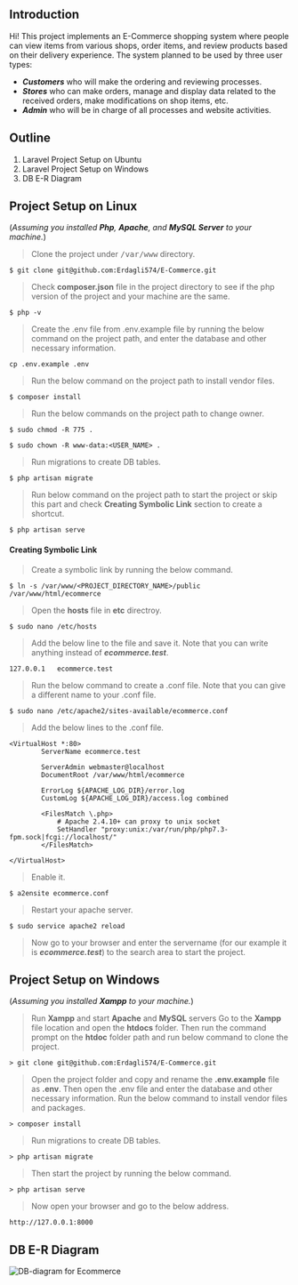## Introduction
Hi! This project implements an E-Commerce shopping system where people can view items from various shops, order items, and review products based on their delivery experience. The system planned to be used by three user types:
- **_Customers_** who will make the ordering and reviewing processes.
- **_Stores_** who can make orders, manage and display data related to the received orders, make modifications on shop items, etc.
- **_Admin_** who will be in charge of all processes and website activities.

## Outline
1. Laravel Project Setup on Ubuntu
2. Laravel Project Setup on Windows
3. DB E-R Diagram

## Project Setup on Linux
(_Assuming you installed **Php**, **Apache**, and **MySQL Server** to your machine._)
> Clone the project under <samp>/var/www</samp> directory.
```
$ git clone git@github.com:Erdagli574/E-Commerce.git
```
> Check **composer.json** file in the project directory to see if the php version of the project and your machine are the same.
```
$ php -v
```
> Create the .env file from .env.example file by running the below command on the project path, and enter the database and other necessary information.
```
cp .env.example .env
```
> Run the below command on the project path to install vendor files.
```
$ composer install
```
> Run the below commands on the project path to change owner.
```
$ sudo chmod -R 775 .
```
```
$ sudo chown -R www-data:<USER_NAME> .
```
> Run migrations to create DB tables.
```
$ php artisan migrate
```
> Run below command on the project path to start the project or skip this part and check **Creating Symbolic Link** section to create a shortcut.
```
$ php artisan serve
```
#### Creating Symbolic Link
> Create a symbolic link by running the below command.
```
$ ln -s /var/www/<PROJECT_DIRECTORY_NAME>/public /var/www/html/ecommerce
```
> Open the **hosts** file in **etc** directroy.
```
$ sudo nano /etc/hosts 
```
> Add the below line to the file and save it. Note that you can write anything instead of **_ecommerce.test_**.
```
127.0.0.1   ecommerce.test
```
> Run the below command to create a .conf file. Note that you can give a different name to your .conf file.
```
$ sudo nano /etc/apache2/sites-available/ecommerce.conf
```
> Add the below lines to the .conf file.
```
<VirtualHost *:80>
        ServerName ecommerce.test

        ServerAdmin webmaster@localhost
        DocumentRoot /var/www/html/ecommerce

        ErrorLog ${APACHE_LOG_DIR}/error.log
        CustomLog ${APACHE_LOG_DIR}/access.log combined

        <FilesMatch \.php>
            # Apache 2.4.10+ can proxy to unix socket 
            SetHandler "proxy:unix:/var/run/php/php7.3-fpm.sock|fcgi://localhost/"
        </FilesMatch>

</VirtualHost>
```
> Enable it.
```
$ a2ensite ecommerce.conf 
```
> Restart your apache server.
```
$ sudo service apache2 reload
```
> Now go to your browser and enter the servername (for our example it is **_ecommerce.test_**) to the search area to start the project.

## Project Setup on Windows
(_Assuming you installed **Xampp** to your machine._)
> Run **Xampp** and start **Apache** and **MySQL** servers
> Go to the **Xampp** file location and open the **htdocs** folder. Then run the command prompt on the **htdoc** folder path and run below command to clone the project.
```
> git clone git@github.com:Erdagli574/E-Commerce.git
```
> Open the project folder and copy and rename the **.env.example** file as **.env**. Then open the .env file and enter the database and other necessary information.
> Run the below command to install vendor files and packages.
```
> composer install
```
> Run migrations to create DB tables.
```
> php artisan migrate
```
> Then start the project by running the below command.
```
> php artisan serve
```
> Now open your browser and go to the below address.
```
http://127.0.0.1:8000
```

## DB E-R Diagram
![DB-diagram for Ecommerce](https://user-images.githubusercontent.com/70316787/153058809-8e7085ef-14c3-4f6e-8be0-6d64627a103f.png)
